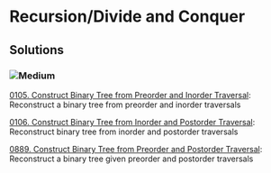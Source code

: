 # Recursion/Divide and Conquer

## Solutions

### ![Medium](https://img.shields.io/badge/Medium-fac31d)

[0105. Construct Binary Tree from Preorder and Inorder Traversal](/Recursion%2FDivide%20and%20Conquer%2F0105.%20Construct%20Binary%20Tree%20from%20Preorder%20and%20Inorder%20Traversal): Reconstruct a binary tree from preorder and inorder traversals

[0106. Construct Binary Tree from Inorder and Postorder Traversal](/Recursion%2FDivide%20and%20Conquer%2F0106.%20Construct%20Binary%20Tree%20from%20Inorder%20and%20Postorder%20Traversal): Reconstruct binary tree from inorder and postorder traversals

[0889. Construct Binary Tree from Preorder and Postorder Traversal](/Recursion%2FDivide%20and%20Conquer%2F0889.%20Construct%20Binary%20Tree%20from%20Preorder%20and%20Postorder%20Traversal): Reconstruct a binary tree given preorder and postorder traversals
